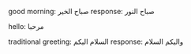 good morning: صباح الخير
response: صباح النور

hello: مرحبا

traditional greeting: السلام اليكم
response: واليكم السلام
